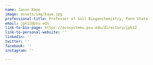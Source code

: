 ```yaml
---
name: Jason Kaye
image: assets/img/kaye.jpg
professional-title: Professor of Soil Biogeochemistry, Penn State
email: jpk12@psu.edu
link-to-bio-page: https://ecosystems.psu.edu/directory/jpk12
link-to-personal-website: ''
linkedin: ''
twitter: ''
facebook: ''
instagram: ''

---
```


